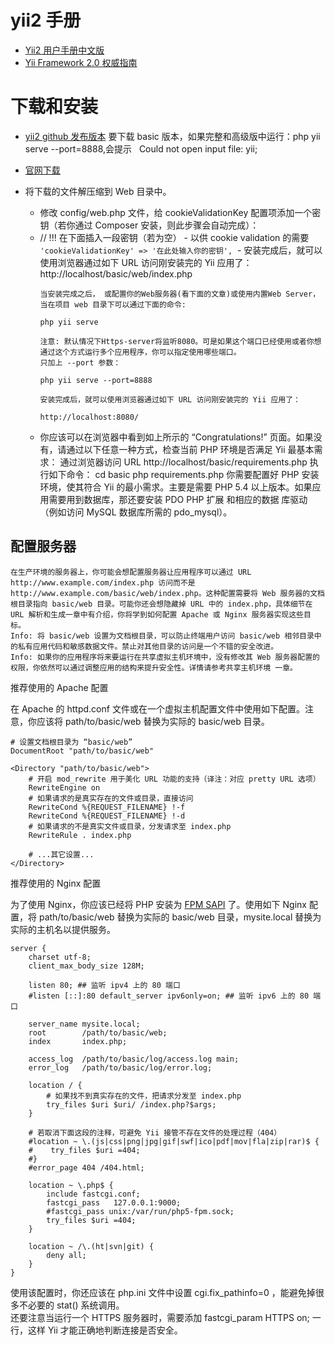 # yii2 手册

* [Yii2 用户手册中文版](https://robinfan.gitbooks.io/yiiguid2/content/start-installation.html)
* [Yii Framework 2.0 权威指南 ](http://www.yiichina.com/doc/guide/2.0)


# 下载和安装

* [yii2 github 发布版本](https://github.com/yiisoft/yii2/releases) 要下载 basic 版本，如果完整和高级版中运行：php yii serve --port=8888,会提示   Could not open input file: yii;

* [官网下载](http://www.yiiframework.com/download/)

* 将下载的文件解压缩到 Web 目录中。
  - 修改 config/web.php 文件，给 cookieValidationKey 配置项添加一个密钥（若你通过 Composer 安装，则此步骤会自动完成）：
  - // !!! 在下面插入一段密钥（若为空） - 以供 cookie validation 的需要
    ` 'cookieValidationKey' => '在此处输入你的密钥', `
  - 安装完成后，就可以使用浏览器通过如下 URL 访问刚安装完的 Yii 应用了：http://localhost/basic/web/index.php
    ```
    当安装完成之后， 或配置你的Web服务器(看下面的文章)或使用内置Web Server， 当在项目 web 目录下可以通过下面的命令:

    php yii serve
    
    注意: 默认情况下Https-server将监听8080。可是如果这个端口已经使用或者你想通过这个方式运行多个应用程序，你可以指定使用哪些端口。
    只加上 --port 参数：
    
    php yii serve --port=8888
    
    安装完成后，就可以使用浏览器通过如下 URL 访问刚安装完的 Yii 应用了：

    http://localhost:8080/
    
    ```
  - 你应该可以在浏览器中看到如上所示的 “Congratulations!” 页面。如果没有，请通过以下任意一种方式，检查当前 PHP 环境是否满足 Yii 最基本需求：
    通过浏览器访问 URL http://localhost/basic/requirements.php
    执行如下命令：
    cd basic
    php requirements.php
    你需要配置好 PHP 安装环境，使其符合 Yii 的最小需求。主要是需要 PHP 5.4 以上版本。如果应用需要用到数据库，那还要安装 PDO PHP 扩展 和相应的数据     库驱动    （例如访问 MySQL 数据库所需的 pdo_mysql）。

## 配置服务器

```
在生产环境的服务器上，你可能会想配置服务器让应用程序可以通过 URL http://www.example.com/index.php 访问而不是 http://www.example.com/basic/web/index.php。这种配置需要将 Web 服务器的文档根目录指向 basic/web 目录。可能你还会想隐藏掉 URL 中的 index.php，具体细节在 URL 解析和生成一章中有介绍，你将学到如何配置 Apache 或 Nginx 服务器实现这些目标。
Info: 将 basic/web 设置为文档根目录，可以防止终端用户访问 basic/web 相邻目录中的私有应用代码和敏感数据文件。禁止对其他目录的访问是一个不错的安全改进。
Info: 如果你的应用程序将来要运行在共享虚拟主机环境中，没有修改其 Web 服务器配置的权限，你依然可以通过调整应用的结构来提升安全性。详情请参考共享主机环境 一章。
```
 
推荐使用的 Apache 配置

在 Apache 的 httpd.conf 文件或在一个虚拟主机配置文件中使用如下配置。注意，你应该将 path/to/basic/web 替换为实际的 basic/web 目录。

```
# 设置文档根目录为 “basic/web”  
DocumentRoot "path/to/basic/web"

<Directory "path/to/basic/web">
    # 开启 mod_rewrite 用于美化 URL 功能的支持（译注：对应 pretty URL 选项）
    RewriteEngine on
    # 如果请求的是真实存在的文件或目录，直接访问
    RewriteCond %{REQUEST_FILENAME} !-f
    RewriteCond %{REQUEST_FILENAME} !-d
    # 如果请求的不是真实文件或目录，分发请求至 index.php
    RewriteRule . index.php

    # ...其它设置...
</Directory>
```

推荐使用的 Nginx 配置

为了使用 Nginx，你应该已经将 PHP 安装为 [FPM SAPI](http://php.net/install.fpm) 了。使用如下 Nginx 配置，将 path/to/basic/web 替换为实际的 basic/web 目录，mysite.local 替换为实际的主机名以提供服务。

```
server {
    charset utf-8;
    client_max_body_size 128M;

    listen 80; ## 监听 ipv4 上的 80 端口
    #listen [::]:80 default_server ipv6only=on; ## 监听 ipv6 上的 80 端口

    server_name mysite.local;
    root        /path/to/basic/web;
    index       index.php;

    access_log  /path/to/basic/log/access.log main;
    error_log   /path/to/basic/log/error.log;

    location / {
        # 如果找不到真实存在的文件，把请求分发至 index.php
        try_files $uri $uri/ /index.php?$args;
    }

    # 若取消下面这段的注释，可避免 Yii 接管不存在文件的处理过程（404）
    #location ~ \.(js|css|png|jpg|gif|swf|ico|pdf|mov|fla|zip|rar)$ {
    #    try_files $uri =404;
    #}
    #error_page 404 /404.html;

    location ~ \.php$ {
        include fastcgi.conf;
        fastcgi_pass   127.0.0.1:9000;
        #fastcgi_pass unix:/var/run/php5-fpm.sock;
        try_files $uri =404;
    }

    location ~ /\.(ht|svn|git) {
        deny all;
    }
}
```

使用该配置时，你还应该在 php.ini 文件中设置 cgi.fix_pathinfo=0 ，能避免掉很多不必要的 stat() 系统调用。  
还要注意当运行一个 HTTPS 服务器时，需要添加 fastcgi_param HTTPS on; 一行，这样 Yii 才能正确地判断连接是否安全。  
